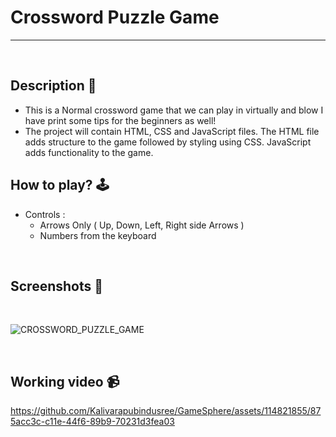 # **Crossword Puzzle Game** 

---

<br>

## **Description 📃**
- This is a Normal crossword game that we can play in virtually and blow I have print some tips for the beginners as well!
- The project will contain HTML, CSS and JavaScript files. The HTML file adds structure to the game followed by styling using CSS. JavaScript adds functionality to the game.

## **How to play? 🕹️**
- Controls :
    - Arrows Only ( Up, Down, Left, Right side Arrows )
    - Numbers from the keyboard


<br>

## **Screenshots 📸**

<br>

![CROSSWORD_PUZZLE_GAME](https://github.com/Kalivarapubindusree/GameSphere/assets/114821855/f86f7c4d-19f5-4cbe-af40-54defbd9e090)



<br>


## **Working video 📹**



https://github.com/Kalivarapubindusree/GameSphere/assets/114821855/875acc3c-c11e-44f6-89b9-70231d3fea03

